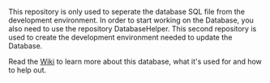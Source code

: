This repository is only used to seperate the database SQL file from the development environment. 
In order to start working on the Database, you also need to use the repository DatabaseHelper. 
This second repository is used to create the development environment needed to update the Database.

Read the [Wiki](https://github.com/ProDeoProductions/ProDeoDatabase/wiki) to learn more about this database, what it's used for and how to help out.
